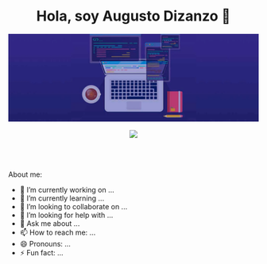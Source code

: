 <div align="center">
<h1 align="center">Hola, soy Augusto Dizanzo 👋</h1>
</div>
<img src="programming-header.jpg">

<p align="center">
  <a href="https://github.com/DenverCoder1/readme-typing-svg"><img src="https://readme-typing-svg.herokuapp.com?font=Time+New+Roman&color=%23C8BE25&size=25&center=true&vCenter=true&width=600&height=100&lines=Web+Development;Competitive+Programmer;Always+learning+new+things"></a>
</p>


<br>


<br>


About me:
- 🔭 I’m currently working on ...
- 🌱 I’m currently learning ...
- 👯 I’m looking to collaborate on ...
- 🤔 I’m looking for help with ...
- 💬 Ask me about ...
- 📫 How to reach me: ...
- 😄 Pronouns: ...
- ⚡ Fun fact: ...

